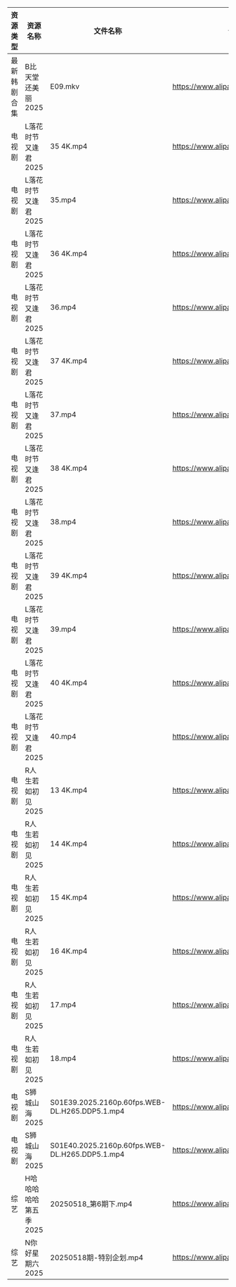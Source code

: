| 资源类型   | 资源名称          | 文件名称                                           | 分享链接                                 | 更新时间                |
| ------ | ------------- | ---------------------------------------------- | ------------------------------------ | ------------------- |
| 最新韩剧合集 | B比天堂还美丽2025   | E09.mkv                                        | https://www.alipan.com/s/Pr2szvQtkSA | 2025-05-18 15:05:18 |
| 电视剧    | L落花时节又逢君2025  | 35 4K.mp4                                      | https://www.alipan.com/s/cQFMhDnX7Xh | 2025-05-18 20:38:05 |
| 电视剧    | L落花时节又逢君2025  | 35.mp4                                         | https://www.alipan.com/s/cQFMhDnX7Xh | 2025-05-18 19:42:34 |
| 电视剧    | L落花时节又逢君2025  | 36 4K.mp4                                      | https://www.alipan.com/s/cQFMhDnX7Xh | 2025-05-18 20:38:05 |
| 电视剧    | L落花时节又逢君2025  | 36.mp4                                         | https://www.alipan.com/s/cQFMhDnX7Xh | 2025-05-18 19:42:33 |
| 电视剧    | L落花时节又逢君2025  | 37 4K.mp4                                      | https://www.alipan.com/s/cQFMhDnX7Xh | 2025-05-18 20:38:04 |
| 电视剧    | L落花时节又逢君2025  | 37.mp4                                         | https://www.alipan.com/s/cQFMhDnX7Xh | 2025-05-18 19:42:33 |
| 电视剧    | L落花时节又逢君2025  | 38 4K.mp4                                      | https://www.alipan.com/s/cQFMhDnX7Xh | 2025-05-18 20:38:03 |
| 电视剧    | L落花时节又逢君2025  | 38.mp4                                         | https://www.alipan.com/s/cQFMhDnX7Xh | 2025-05-18 19:42:32 |
| 电视剧    | L落花时节又逢君2025  | 39 4K.mp4                                      | https://www.alipan.com/s/cQFMhDnX7Xh | 2025-05-18 20:38:03 |
| 电视剧    | L落花时节又逢君2025  | 39.mp4                                         | https://www.alipan.com/s/cQFMhDnX7Xh | 2025-05-18 19:42:32 |
| 电视剧    | L落花时节又逢君2025  | 40 4K.mp4                                      | https://www.alipan.com/s/cQFMhDnX7Xh | 2025-05-18 20:38:02 |
| 电视剧    | L落花时节又逢君2025  | 40.mp4                                         | https://www.alipan.com/s/cQFMhDnX7Xh | 2025-05-18 19:42:31 |
| 电视剧    | R人生若如初见2025   | 13 4K.mp4                                      | https://www.alipan.com/s/ZQ9cL77ZgpR | 2025-05-18 20:38:12 |
| 电视剧    | R人生若如初见2025   | 14 4K.mp4                                      | https://www.alipan.com/s/ZQ9cL77ZgpR | 2025-05-18 20:38:12 |
| 电视剧    | R人生若如初见2025   | 15 4K.mp4                                      | https://www.alipan.com/s/ZQ9cL77ZgpR | 2025-05-18 20:38:11 |
| 电视剧    | R人生若如初见2025   | 16 4K.mp4                                      | https://www.alipan.com/s/ZQ9cL77ZgpR | 2025-05-18 20:38:11 |
| 电视剧    | R人生若如初见2025   | 17.mp4                                         | https://www.alipan.com/s/ZQ9cL77ZgpR | 2025-05-18 20:38:10 |
| 电视剧    | R人生若如初见2025   | 18.mp4                                         | https://www.alipan.com/s/ZQ9cL77ZgpR | 2025-05-18 20:38:10 |
| 电视剧    | S狮城山海2025     | S01E39.2025.2160p.60fps.WEB-DL.H265.DDP5.1.mp4 | https://www.alipan.com/s/2BMy6HL58NJ | 2025-05-18 00:05:36 |
| 电视剧    | S狮城山海2025     | S01E40.2025.2160p.60fps.WEB-DL.H265.DDP5.1.mp4 | https://www.alipan.com/s/2BMy6HL58NJ | 2025-05-18 00:05:35 |
| 综艺     | H哈哈哈哈哈第五季2025 | 20250518_第6期下.mp4                              | https://www.alipan.com/s/xGAPLokKzoj | 2025-05-18 13:06:02 |
| 综艺     | N你好星期六2025    | 20250518期-特别企划.mp4                             | https://www.alipan.com/s/nvuMvPrHLGa | 2025-05-18 15:06:14 |
